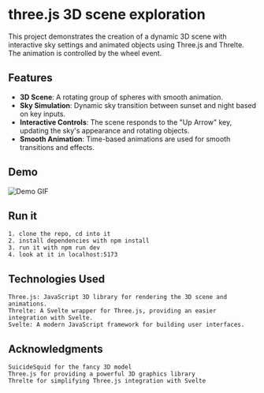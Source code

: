 # three.js 3D scene exploration

This project demonstrates the creation of a dynamic 3D scene with interactive sky settings and animated objects using Three.js and Threlte. The animation is controlled by the wheel event.

## Features
- **3D Scene**: A rotating group of spheres with smooth animation.
- **Sky Simulation**: Dynamic sky transition between sunset and night based on key inputs.
- **Interactive Controls**: The scene responds to the "Up Arrow" key, updating the sky's appearance and rotating objects.
- **Smooth Animation**: Time-based animations are used for smooth transitions and effects.

## Demo

![Demo GIF](scroll.gif)

## Run it

    1. clone the repo, cd into it
    2. install dependencies with npm install
    3. run it with npm run dev
    4. look at it in localhost:5173
    

## Technologies Used

    Three.js: JavaScript 3D library for rendering the 3D scene and animations.
    Threlte: A Svelte wrapper for Three.js, providing an easier integration with Svelte.
    Svelte: A modern JavaScript framework for building user interfaces.

 ## Acknowledgments

    SuicideSquid for the fancy 3D model
    Three.js for providing a powerful 3D graphics library
    Threlte for simplifying Three.js integration with Svelte
